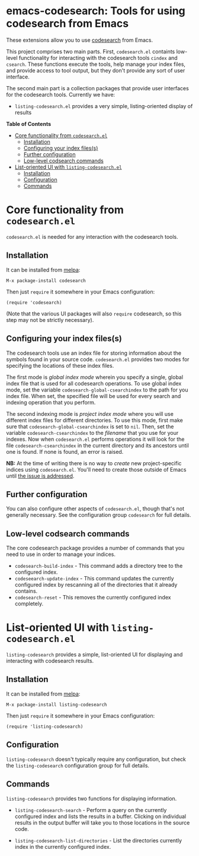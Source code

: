 <h1>emacs-codesearch: Tools for using codesearch from Emacs</h1>

These extensions allow you to use
[codesearch](https://github.com/google/codesearch) from Emacs.

This project comprises two main parts. First, `codesearch.el` containts
low-level functionality for interacting with the codesearch tools `cindex` and
`csearch`. These functions execute the tools, help manage your index files, and
provide access to tool output, but they don't provide any sort of user
interface.

The second main part is a collection packages that provide user interfaces for
the codesearch tools. Currently we have:

 * `listing-codesearch.el` provides a very simple, listing-oriented display of
   results

<!-- markdown-toc start - Don't edit this section. Run M-x markdown-toc-generate-toc again -->
**Table of Contents**

- [Core functionality from `codesearch.el`](#core-functionality-from-codesearchel)
    - [Installation](#installation)
    - [Configuring your index files(s)](#configuring-your-index-filess)
    - [Further configuration](#further-configuration)
    - [Low-level codsearch commands](#low-level-codsearch-commands)
- [List-oriented UI with `listing-codesearch.el`](#list-oriented-ui-with-listing-codesearchel)
    - [Installation](#installation)
    - [Configuration](#configuration)
    - [Commands](#commands)

<!-- markdown-toc end -->


# Core functionality from `codesearch.el`

`codesearch.el` is needed for any interaction with the codesearch tools.

## Installation

It can be installed from [melpa](https://melpa.org):
```
M-x package-install codesearch
```

Then just `require` it somewhere in your Emacs configuration:
```
(require 'codesearch)
```

(Note that the various UI packages will also `require` codesearch, so this step
may not be strictly necessary).

## Configuring your index files(s)

The codesearch tools use an index file for storing information about the symbols
found in your source code. `codesearch.el` provides two modes for specifying the
locations of these index files.

The first mode is *global index mode* wherein you specify a single, global index
file that is used for all codesearch operations. To use global index mode, set
the variable `codesearch-global-csearchindex` to the path for you index file.
When set, the specified file will be used for every search and indexing
operation that you perform.

The second indexing mode is *project index mode* where you will use different
index files for different directories. To use this mode, first make sure that
`codesearch-global-csearchindex` is set to `nil`. Then, set the variable
`codesearch-csearchindex` to the *filename* that you use for your indexes. Now
when `codesearch.el` performs operations it will look for the file
`codesearch-csearchindex` in the current directory and its ancestors until one
is found. If none is found, an error is raised.

**NB:** At the time of writing there is no way to *create* new project-specific
indices using `codesearch.el`. You'll need to create those outside of Emacs
until
[the issue is addressed](https://github.com/abingham/emacs-codesearch/issues/4).

## Further configuration

You can also configure other aspects of `codesearch.el`, though that's not
generally necessary. See the configuration group `codesearch` for full details.

## Low-level codsearch commands

The core codesearch package provides a number of commands that you need to use
in order to manage your indices.

 * `codesearch-build-index` - This command adds a directory tree to the
   configured index.
 * `codeseearch-update-index` - This command updates the currently configured
   index by rescanning all of the directories that it already contains.
 * `codesearch-reset` - This removes the currently configured index completely.

# List-oriented UI with `listing-codesearch.el`

`listing-codesearch` provides a simple, list-oriented UI for displaying and
interacting with codesearch results.

## Installation

It can be installed from [melpa](https://melpa.org):
```
M-x package-install listing-codesearch
```

Then just `require` it somewhere in your Emacs configuration:
```
(require 'listing-codesearch)
```

## Configuration

`listing-codesearch` doesn't typically require any configuration, but check the
`listing-codesearch` configuration group for full details.

## Commands

`listing-codesearch` provides two functions for displaying information.

 * `listing-codesearch-search` - Perform a query on the currently configured
   index and lists the results in a buffer. Clicking on individual results in
   the output buffer will take you to those locations in the source code.

 * `listing-codesearch-list-directories` - List the directories currently index
   in the currently configured index.
